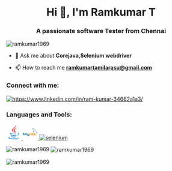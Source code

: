 <h1 align="center">Hi 👋, I'm Ramkumar T</h1>
<h3 align="center">A passionate software Tester from Chennai</h3>



<p align="left"> <img src="https://komarev.com/ghpvc/?username=ramkumar1969&label=Profile%20views&color=0e75b6&style=flat" alt="ramkumar1969" /> </p>

- 💬 Ask me about **Corejava,Selenium webdriver**

- 📫 How to reach me **ramkumartamilarasu@gmail.com**

<h3 align="left">Connect with me:</h3>
<p align="left">
<a href="https://linkedin.com/in/https://www.linkedin.com/in/ram-kumar-34662a1a3/" target="blank"><img align="center" src="https://raw.githubusercontent.com/rahuldkjain/github-profile-readme-generator/master/src/images/icons/Social/linked-in-alt.svg" alt="https://www.linkedin.com/in/ram-kumar-34662a1a3/" height="30" width="40" /></a>
</p>

<h3 align="left">Languages and Tools:</h3>
<p align="left"> <a href="https://www.java.com" target="_blank" rel="noreferrer"> <img src="https://raw.githubusercontent.com/devicons/devicon/master/icons/java/java-original.svg" alt="java" width="40" height="40"/> </a> <a href="https://www.mysql.com/" target="_blank" rel="noreferrer"> <img src="https://raw.githubusercontent.com/devicons/devicon/master/icons/mysql/mysql-original-wordmark.svg" alt="mysql" width="40" height="40"/> </a> <a href="https://www.selenium.dev" target="_blank" rel="noreferrer"> <img src="https://raw.githubusercontent.com/detain/svg-logos/780f25886640cef088af994181646db2f6b1a3f8/svg/selenium-logo.svg" alt="selenium" width="40" height="40"/> </a> </p>

<p><img align="left" src="https://github-readme-stats.vercel.app/api/top-langs?username=ramkumar1969&show_icons=true&locale=en&layout=compact" alt="ramkumar1969" /></p>

<p>&nbsp;<img align="center" src="https://github-readme-stats.vercel.app/api?username=ramkumar1969&show_icons=true&locale=en" alt="ramkumar1969" /></p>

<p><img align="center" src="https://github-readme-streak-stats.herokuapp.com/?user=ramkumar1969&" alt="ramkumar1969" /></p>
